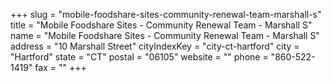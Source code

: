 +++
slug = "mobile-foodshare-sites-community-renewal-team-marshall-s"
title = "Mobile Foodshare Sites - Community Renewal Team - Marshall S"
name = "Mobile Foodshare Sites - Community Renewal Team - Marshall S"
address = "10 Marshall Street"
cityIndexKey = "city-ct-hartford"
city = "Hartford"
state = "CT"
postal = "06105"
website = ""
phone = "860-522-1419"
fax = ""
+++
